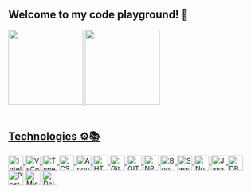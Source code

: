 ## Welcome to my code playground! 🚀
<div>
  <a href="https://github.com/portoGUI">
  <img height="150em" src="https://github-readme-stats.vercel.app/api?username=portoGUI&show_icons=true&icon_color=ffaa00&theme=city_lights&hide_border=true&border_radius=2&include_all_commits=true&count_private=true"/>
  <img height="150em" src="https://github-readme-stats.vercel.app/api/top-langs/?username=portoGUI&theme=city_lights&hide_border=true&border_radius=2&layout=compact&langs_count=7"/>
</div><br>

  ## Technologies ⚙📚

<div style="display: inline_block">
  <img align="center" alt="Intellij" title="Intellij" width="30" src="https://cdn.jsdelivr.net/gh/devicons/devicon/icons/intellij/intellij-plain.svg"/>
  <img align="center" alt="VsCode" title="VsCode" width="30" src="https://cdn.jsdelivr.net/gh/devicons/devicon/icons/vscode/vscode-original.svg"/>
  <img align="center" alt="TypeScript" title="TypeScript" width="30" src="https://cdn.jsdelivr.net/gh/devicons/devicon/icons/typescript/typescript-plain.svg"/>
  <img align="center" alt="CSS3" title="CSS3" width="30" src="https://cdn.jsdelivr.net/gh/devicons/devicon/icons/css3/css3-plain.svg"/>
  
  <img align="center" alt="Angular" title="Angular" width="30" src="https://cdn.jsdelivr.net/gh/devicons/devicon/icons/angularjs/angularjs-plain.svg"/>
  <img align="center" alt="HTML5" title="HTML5" width="30" src="https://cdn.jsdelivr.net/gh/devicons/devicon/icons/html5/html5-plain.svg"/>
  <img align="center" alt="GitLab" title="GitLab" width="30" src="https://cdn.jsdelivr.net/gh/devicons/devicon/icons/gitlab/gitlab-plain.svg"/>
  <img align="center" alt="GIT" title="GIT" width="30" src="https://cdn.jsdelivr.net/gh/devicons/devicon/icons/git/git-plain.svg"/>
  <img align="center" alt="NPM" title="NPM" width="30" src="https://cdn.jsdelivr.net/gh/devicons/devicon/icons/npm/npm-original-wordmark.svg"/>
  
  <img align="center" alt="Bootstrap" title="Bootstrap" width="30" src="https://cdn.jsdelivr.net/gh/devicons/devicon/icons/bootstrap/bootstrap-plain.svg"/>
  <img align="center" alt="Sass" title="Sass" width="30" src="https://cdn.jsdelivr.net/gh/devicons/devicon/icons/sass/sass-original.svg"/>
  
  <img align="center" alt="Node.js" title="Node.js" width="30" src="https://cdn.jsdelivr.net/gh/devicons/devicon/icons/nodejs/nodejs-plain.svg"/>
  <img align="center" alt="JavaScript" title="JavaScript" width="30" src="https://cdn.jsdelivr.net/gh/devicons/devicon/icons/javascript/javascript-plain.svg"/>
  <img align="center" alt="DBeaver" title="DBeaver" width="30" src="https://cdn.jsdelivr.net/gh/devicons/devicon@latest/icons/dbeaver/dbeaver-original.svg" />
  <img align="center" alt="PostgreSQL" title="PostgreSQL" width="30" src="https://cdn.jsdelivr.net/gh/devicons/devicon@latest/icons/postgresql/postgresql-plain.svg" />
  <img align="center" alt="MicrosoftSQLServer" title="MicrosoftSQLServer" width="30" src="https://cdn.jsdelivr.net/gh/devicons/devicon@latest/icons/microsoftsqlserver/microsoftsqlserver-plain.svg" />
  <img align="center" alt="Delphi" title="Delphi" width="30" src="https://www.svgrepo.com/show/373548/delphi.svg"/>
</div>

  ##
